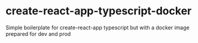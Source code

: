 # create-react-app-typescript-docker
Simple boilerplate for create-react-app typescript but with a docker image prepared for dev and prod

